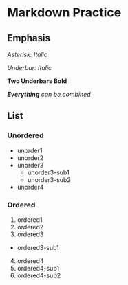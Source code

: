 # Markdown Practice


## Emphasis 

*Asterisk: Italic* 

_Underbar: Italic_ 

__Two Underbars Bold__ 

*__Everything__ can be combined*



## List

### Unordered
* 	unorder1
* unorder2
* unorder3
  * unorder3-sub1
  * unorder3-sub2
* unorder4


### Ordered
1. ordered1
2. ordered2
3. ordered3
  * ordered3-sub1
4. ordered4
  1. ordered4-sub1
  2. ordered4-sub2
